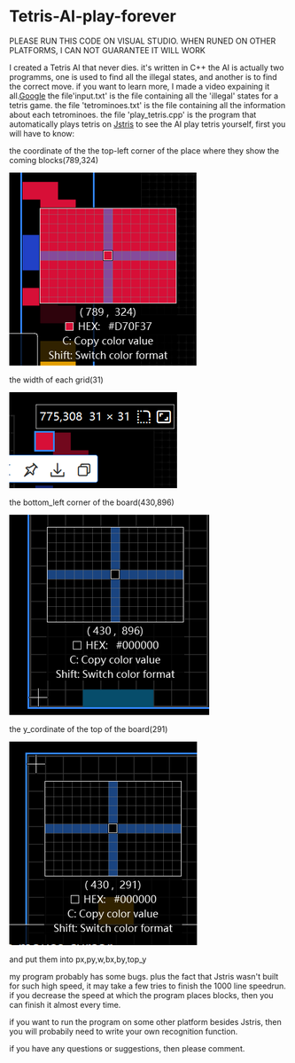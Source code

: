 # Tetris-AI-play-forever

PLEASE RUN THIS CODE ON VISUAL STUDIO.
WHEN RUNED ON OTHER PLATFORMS, I CAN NOT GUARANTEE IT WILL WORK

I created a Tetris AI that never dies. it's written in C++
the AI is actually two programms, one is used to find all the illegal states, and another is to find the correct move.
if you want to learn more, I made a video expaining it all.[Google](https://www.google.com)
the file'input.txt' is the file containing all the 'illegal' states for a tetris game.
the file 'tetrominoes.txt' is the file containing all the information about each tetrominoes.
the file 'play_tetris.cpp' is the program that automatically plays tetris on [Jstris](https://jstris.jezevec10.com/)
to see the AI play tetris yourself, first you will have to know:

the coordinate of the the top-left corner of the place where they show the coming blocks(789,324)

![piece](https://github.com/issaccheng2008/Tetris-AI-play-forever/blob/main/piece.png)

the width of each grid(31)

![width](https://github.com/issaccheng2008/Tetris-AI-play-forever/blob/main/width.png)

the bottom_left corner of the board(430,896)

![width](https://github.com/issaccheng2008/Tetris-AI-play-forever/blob/main/board.png)

the y_cordinate of the top of the board(291)

![width](https://github.com/issaccheng2008/Tetris-AI-play-forever/blob/main/y_coordinate.png)

and put them into px,py,w,bx,by,top_y

my program probably has some bugs. plus the fact that Jstris wasn't built for such high speed, it may take a few tries to finish the 1000 line speedrun. if you decrease the speed at which the program places blocks, then you can finish it almost every time.

if you want to run the program on some other platform besides Jstris, then you will probabily need to write your own recognition function.

if you have any questions or suggestions, then please comment.
